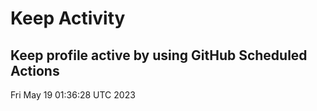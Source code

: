 # Keep Activity 
Keep profile active by using GitHub Scheduled Actions
--- 
Fri May 19 01:36:28 UTC 2023